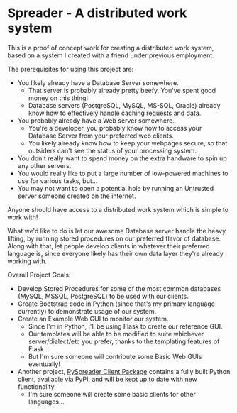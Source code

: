 # Spreader - A distributed work system

This is a proof of concept work for creating a distributed work system, based on a system I created with a friend under previous employment.

The prerequisites for using this project are:
* You likely already have a Database Server somewhere.
    * That server is probably already pretty beefy. You've spent good money on this thing!
    * Database servers (PostgreSQL, MySQL, MS-SQL, Oracle) already know how to effectively handle caching requests and data.
* You probably already have a Web server somewhere.
    * You're a developer, you probably know how to access your Database Server from your preferred web clients.
    * You likely already know how to keep your webpages secure, so that outsiders can't see the status of your processing system.
* You don't really want to spend money on the extra handware to spin up any other servers.
* You would really like to put a large number of low-powered machines to use for various tasks, but...
* You may not want to open a potential hole by running an Untrusted server someone created on the internet.

Anyone should have access to a distributed work system which is simple to work with!

What we'd like to do is let our awesome Database server handle the heavy lifting, by running stored procedures on our preferred flavor of database. Along with that, let people develop clients in whatever their preferred language is, since everyone likely has their own data layer they're already working with.

Overall Project Goals:
* Develop Stored Procedures for some of the most common databases (MySQL, MSSQL, PostgreSQL) to be used with our clients.
* Create Bootstrap code in Python (since that's my primary language currently) to demonstrate usage of our system.
* Create an Example Web GUI to monitor our system.
    * Since I'm in Python, i'll be using Flask to create our reference GUI.
    * Our templates will be able to be modified to suite whichever server/dialect/etc you prefer, thanks to the templating features of Flask...
    * But I'm sure someone will contribute some Basic Web GUIs eventually!
* Another project, [PySpreader Client Package](https://github.com/LukeCroteau/pyspreader_client_package) contains a fully built Python client, available via PyPI, and will be kept up to date with new functionality
    * I'm sure someone will create some basic clients for other languages...
